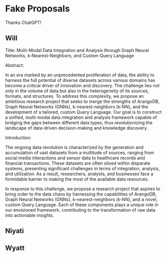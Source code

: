 # Fake Proposals
Thanks ChatGPT!

## Will
Title: Multi-Modal Data Integration and Analysis through Graph Neural Networks, k-Nearest-Neighbors, and Custom Query Language

Abstract:

In an era marked by an unprecedented proliferation of data, the ability to harness the full potential of diverse datasets across various domains has become a critical driver of innovation and discovery. The challenge lies not only in the volume of data but also in the heterogeneity of its sources, formats, and structures. To address this complexity, we propose an ambitious research project that seeks to merge the strengths of ArangoDB, Graph Neural Networks (GNNs), k-nearest-neighbors (k-NN), and the development of a tailored, custom Query Language. Our goal is to construct a unified, multi-modal data integration and analysis framework capable of bridging the gaps between different data types, thus revolutionizing the landscape of data-driven decision-making and knowledge discovery.

Introduction:

The ongoing data revolution is characterized by the generation and accumulation of vast datasets from a multitude of sources, ranging from social media interactions and sensor data to healthcare records and financial transactions. These datasets are often siloed within disparate systems, presenting significant challenges in terms of integration, analysis, and utilization. As a result, researchers, analysts, and businesses face a formidable barrier to making the most of the available data resources.

In response to this challenge, we propose a research project that aspires to bring order to the data chaos by harnessing the capabilities of ArangoDB, Graph Neural Networks (GNNs), k-nearest-neighbors (k-NN), and a novel, custom Query Language. Each of these components plays a unique role in our envisioned framework, contributing to the transformation of raw data into actionable insights.
## Niyati

## Wyatt